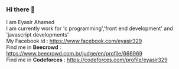 ### Hi there 👋
I am Eyasir Ahamed<br>
I am currently work for 'c programming','front end development' and 'javascript developments'<br>
My Facebook id : https://www.facebook.com/eyasir329 <br>
Find me in <b>Beecrowd</b> : https://www.beecrowd.com.br/judge/en/profile/666969 <br>
Find me in <b>Codeforces</b> : https://codeforces.com/profile/eyasir329 <br>

<!--
**eyasir329/eyasir329** is a ✨ _special_ ✨ repository because its `README.md` (this file) appears on your GitHub profile.

Here are some ideas to get you started:

- 🔭 I’m currently working on ...
- 🌱 I’m currently learning ...
- 👯 I’m looking to collaborate on ...
- 🤔 I’m looking for help with ...
- 💬 Ask me about ...
- 📫 How to reach me: ...
- 😄 Pronouns: ...
- ⚡ Fun fact: ...
-->
